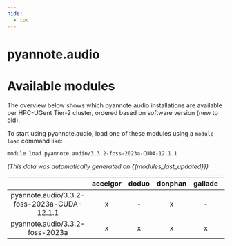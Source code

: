 ```yaml
---
hide:
  - toc
---
```


pyannote.audio
==============

# Available modules


The overview below shows which pyannote.audio installations are available per HPC-UGent Tier-2 cluster, ordered based on software version (new to old).

To start using pyannote.audio, load one of these modules using a `module load` command like:

```shell
module load pyannote.audio/3.3.2-foss-2023a-CUDA-12.1.1
```

*(This data was automatically generated on {{modules_last_updated}})*

| |accelgor|doduo|donphan|gallade|joltik|litleo|shinx|
| :---: | :---: | :---: | :---: | :---: | :---: | :---: | :---: |
|pyannote.audio/3.3.2-foss-2023a-CUDA-12.1.1|x|-|x|-|x|x|-|
|pyannote.audio/3.3.2-foss-2023a|x|x|x|x|x|x|x|
